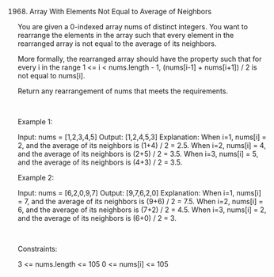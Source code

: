 1968. Array With Elements Not Equal to Average of Neighbors

You are given a 0-indexed array nums of distinct integers. You want to rearrange the elements in the array such that every element in the rearranged array is not equal to the average of its neighbors.

More formally, the rearranged array should have the property such that for every i in the range 1 <= i < nums.length - 1, (nums[i-1] + nums[i+1]) / 2 is not equal to nums[i].

Return any rearrangement of nums that meets the requirements.

 

Example 1:

Input: nums = [1,2,3,4,5]
Output: [1,2,4,5,3]
Explanation:
When i=1, nums[i] = 2, and the average of its neighbors is (1+4) / 2 = 2.5.
When i=2, nums[i] = 4, and the average of its neighbors is (2+5) / 2 = 3.5.
When i=3, nums[i] = 5, and the average of its neighbors is (4+3) / 2 = 3.5.


Example 2:

Input: nums = [6,2,0,9,7]
Output: [9,7,6,2,0]
Explanation:
When i=1, nums[i] = 7, and the average of its neighbors is (9+6) / 2 = 7.5.
When i=2, nums[i] = 6, and the average of its neighbors is (7+2) / 2 = 4.5.
When i=3, nums[i] = 2, and the average of its neighbors is (6+0) / 2 = 3.


 

Constraints:

3 <= nums.length <= 105
0 <= nums[i] <= 105